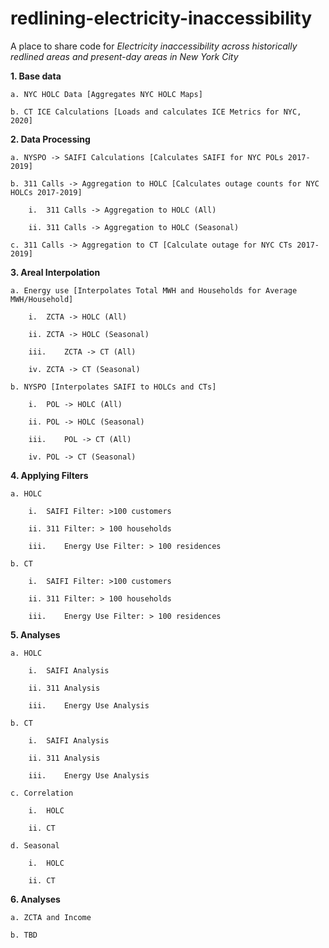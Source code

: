 # redlining-electricity-inaccessibility
A place to share code for _Electricity inaccessibility across historically redlined areas and present-day areas in New York City_

**1.	Base data**
   
	a. NYC HOLC Data [Aggregates NYC HOLC Maps]

	b. CT ICE Calculations [Loads and calculates ICE Metrics for NYC, 2020]
	
**2.	Data Processing**
   
	a. NYSPO -> SAIFI Calculations [Calculates SAIFI for NYC POLs 2017-2019]
	
	b. 311 Calls -> Aggregation to HOLC [Calculates outage counts for NYC HOLCs 2017-2019]
	
    	i.	311 Calls -> Aggregation to HOLC (All)
		
    	ii.	311 Calls -> Aggregation to HOLC (Seasonal)
		
	c. 311 Calls -> Aggregation to CT [Calculate outage for NYC CTs 2017-2019]
	
**3.	Areal Interpolation**
   
	a. Energy use [Interpolates Total MWH and Households for Average MWH/Household]
	
    	i.	ZCTA -> HOLC (All)
		
    	ii.	ZCTA -> HOLC (Seasonal)
		
    	iii.	ZCTA -> CT (All)
		
    	iv.	ZCTA -> CT (Seasonal)
		
	b. NYSPO [Interpolates SAIFI to HOLCs and CTs]
	
    	i.	POL -> HOLC (All)
		
    	ii.	POL -> HOLC (Seasonal)
		
    	iii.	POL -> CT (All)
		
    	iv.	POL -> CT (Seasonal)
		
**4.	Applying Filters**
   
	a. HOLC
	
    	i.	SAIFI Filter: >100 customers 
		
    	ii.	311 Filter: > 100 households 
		
    	iii.	Energy Use Filter: > 100 residences
		
	b. CT
	
    	i.	SAIFI Filter: >100 customers 
		
    	ii.	311 Filter: > 100 households 
		
    	iii.	Energy Use Filter: > 100 residences
		
**5.	Analyses**
    
	a. HOLC
	
    	i.	SAIFI Analysis 
		
    	ii.	311 Analysis 
		
    	iii.	Energy Use Analysis 
		
	b. CT
	
    	i.	SAIFI Analysis 
		
    	ii.	311 Analysis 
		
    	iii.	Energy Use Analysis 
		
	c. Correlation
	
    	i.	HOLC 
		
    	ii.	CT 
		
	d. Seasonal
	
    	i.	HOLC 
		
    	ii.	CT
		
**6.	Analyses**
   
	a. ZCTA and Income 
	
	b. TBD
